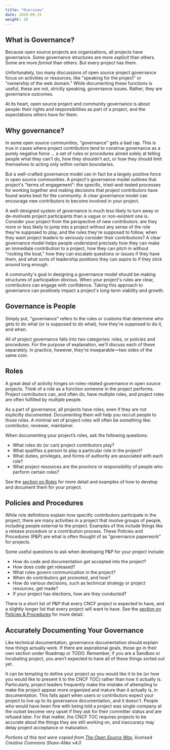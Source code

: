 ```yaml
---
title: "Overview"
date: 2020-09-15
weight: 10
---
```


## What is Governance?

Because open source projects are organizations, all projects have governance. Some governance structures are more *explicit* than others. Some are more *formal* than others. But every project has them.

Unfortunately, too many discussions of open source project governance focus on activities or resources, like "speaking for the project" or "ownership of the web domain." While documenting these functions is useful, these are not, strictly speaking, governance issues.  Rather, they are governance outcomes.

At its heart, open source project and community governance is about people: their rights and responsibilities as part of a project, and the expectations others have for them.

## Why governance?

In some open source communities, "governance" gets a bad rap. This is true in cases where project contributors tend to construe governance as a purely negative force ... a set of rules or procedures aimed solely at telling people what they can't do, how they shouldn't act, or how they should limit themselves to acting only within certain boundaries.

But a well-crafted governance model can in fact be a largely positive force in open source communities. A project's governance model outlines that project's "terms of engagement": the specific, tried-and-tested processes for working together and making decisions that project contributors have found works best for the community. A clear governance model can encourage new contributors to become involved in your project.

A well-designed system of governance is much less likely to turn away or de-motivate project participants than a vague or non-existent one is. Consider your project from the perspective of new contributors: are they more or less likely to jump into a project without any sense of the role they're supposed to play, and the rules they're supposed to follow, when they want project leaders to seriously consider their contributions? A clear governance model helps people understand precisely how they can make an immediate contribution to a project, how they can pitch in without "rocking the boat," how they can escalate questions or issues if they have them, and what sorts of leadership positions they can aspire to if they stick around long enough.

A community's goal in designing a governance model should be making structures of participation obvious. When your project's rules are clear, contributors can engage with confidence. Taking this approach to governance can positively impact a project's long-term viability and growth.

## Governance is People

Simply put, "governance" refers to the rules or customs that determine who gets to do what (or is supposed to do what), how they're supposed to do it, and when.

All of project governance falls into two categories: roles, or policies and procedures. For the purpose of explanation, we'll discuss each of these separately. In practice, however, they're inseparable—two sides of the same coin.

## Roles

A great deal of activity hinges on roles-related governance in open source projects. Think of a role as a function someone in the project performs.  Project contributors can, and often do, have multiple roles, and project roles are often fulfilled by multiple people.

As a part of governance, all projects have roles, even if they are not explicitly documented.  Documenting them will help you recruit people to those roles. A minimal set of project roles will often be something like: contributor, reviewer, maintainer.

When documenting your project’s roles, ask the following questions:

* What roles do (or can) project contributors play?
* What qualifies a person to play a particular role in the project?
* What duties, privileges, and forms of authority are associated with each role?
* What project resources are the province or responsibility of people who perform certain roles?

See the [section on Roles]() for more detail and examples of how to develop and document them for your project.

## Policies and Procedures

While role definitions explain how specific contributors participate in the project, there are many activities in a project that involve groups of people, including people external to the project.  Examples of this include things like a release procedure or a contribution process.  These Policies and Procedures (P&P) are what is often thought of as “governance paperwork” for projects.

Some useful questions to ask when developing P&P for your project include:

* How do code and documentation get accepted into the project?
* How does code get released?
* What rules govern communication in the project?
* When do contributors get promoted, and how?
* How do various decisions, such as technical strategy or project resources, get made?
* If your project has elections, how are they conducted?

There is a short list of P&P that every CNCF project is expected to have, and a slightly longer list that every project will want to have.  See the [section on Policies & Procedures]() for more detail.

## Accurately Documenting Your Governance

Like technical documentation, governance documentation should explain how things actually work.  If there are aspirational goals, those go in their own section under Roadmap or TODO.  Remember, if you are a Sandbox or Incubating project, you aren’t expected to have all of these things sorted out yet.

It can be tempting to define your project as you would like it to be (or how you would like to present it to the CNCF TOC) rather than how it actually is.  Particularly, project leaders frequently make the mistake of attempting to make the project appear more organized and mature than it actually is, in documentation.  This falls apart when users or contributors expect your project to live up to its governance documentation, and it doesn't.  People who would have been fine with being told a project was single-company at the outset become very upset if they ask for their committer status and are refused later.  For that matter, the CNCF TOC requires projects to be accurate about the things they are still working on, and inaccuracy may delay project acceptance or maturation.

*Portions of this text were copied from [The Open Source Way](https://github.com/theopensourceway/guidebook), licensed Creative Commons Share-Alike v4.0*
